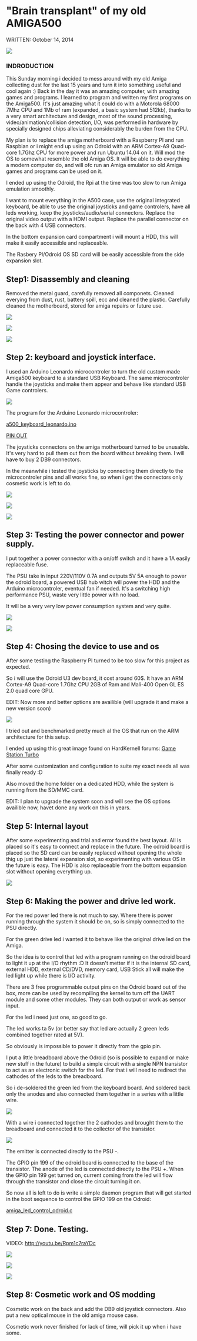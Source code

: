 # "Brain transplant" of my old AMIGA500

WRITTEN: October 14, 2014

![](images/image5.jpg)

### INDRODUCTION

This Sunday morning i decided to mess around with my old Amiga collecting dust for the last 15 years and turn it into something useful and cool again :) Back in the day it was an amazing computer, with amazing games and programs. I learned to program and written my first programs on the Amiga500. It's just amazing what it could do with a Motorola 68000 7Mhz CPU and 1Mb of ram (expanded, a basic system had 512kb), thanks to a very smart architecture and design, most of the sound processing, video/animation/collision detection, I/O, was performed in hardware by specially designed chips alleviating considerably the burden from the CPU.

My plan is to replace the amiga motherboard with a Raspberry PI and run Raspbian or i might end up using an Odroid with an ARM Cortex-A9 Quad-core 1.7Ghz CPU for more power and run Ubuntu 14.04 on it. Will mod the OS to somewhat resemble the old Amiga OS. It will be able to do everything a modern computer do, and will ofc run an Amiga emulator so old Amiga games and programs can be used on it.

I ended up using the Odroid, the Rpi at the time was too slow to run Amiga emulation smoothly.

I want to mount everything in the A500 case, use the original integrated keyboard, be able to use the original joysticks and game controlers, have all leds working, keep the joysticks/audio/serial connectors. Replace the original video output with a HDMI output. Replace the parallel connector on the back with 4 USB connectors.

In the bottom expansion card compartment i will mount a HDD, this will make it easily accessible and replaceable.

The Rasbery PI/Odroid OS SD card will be easily accessible from the side expansion slot.


## Step1: Disassembly and cleaning

Removed the metal guard, carefully removed all componets. Cleaned everying from dust, rust, battery spill, ecc and cleaned the plastic.
Carefully cleaned the motherboard, stored for amiga repairs or future use.

![](images/image14.jpg)

![](images/image19.jpg)

![](images/image7.jpg)


## Step 2: keyboard and joystick interface.

I used an Arduino Leonardo microcontroler to turn the old custom made Amiga500 keyboard to a standard USB Keyboard. The same microcontroler handle the joysticks and make them appear and behave like standard USB Game controlers.

![](images/image12.jpg)

The program for the Arduino Leonardo microcontroler:

[a500_keyboard_leonardo.ino](https://github.com/arvvoid/amiga.undead/blob/master/leonardo_a500_keyboard/a500_keyboard_leonardo.ino)


[PIN OUT](https://github.com/arvvoid/amiga.undead/blob/master/leonardo_a500_keyboard/pins.txt)

The joysticks connectors on the amiga motherboard turned to be unusable. It's very hard to pull them out from the board without breaking them. I will have to buy 2 DB9 connectors.

In the meanwhile i tested the joysticks by connecting them directly to the microcontroler pins and all works fine, so when i get the connectors only cosmetic work is left to do.

![](images/image10.jpg)

![](images/image8.jpg)

![](images/image2.jpg)

## Step 3: Testing the power connector and power supply.

I put together a power connector with a on/off switch and it have a 1A easily replaceable fuse.

The PSU take in input 220V/110V 0.7A and outputs 5V 5A enough to power the odroid board, a powered USB hub witch will power the HDD and the Arduino microcontroler, eventual fan if needed. It's a switching high performance PSU, waste very little power with no load.


It will be a very very low power consumption system and very quite.

![](images/image3.jpg)

![](images/image11.jpg)

## Step 4: Chosing the device to use and os

After some testing the Raspberry PI turned to be too slow for this project as expected.

So i will use the Odroid U3 dev board, it cost around 60$. It have an ARM Cortex-A9 Quad-core 1.7Ghz CPU 2GB of Ram and Mali-400 Open GL ES 2.0 quad core GPU.

EDIT: Now more and better options are availible (will upgrade it and make a new version soon)

![](images/image18.jpg)

I tried out and benchmarked pretty much al the OS that run on the ARM architecture for this setup.

I ended up using this great image found on HardKernell forums: [Game Station Turbo](https://forum.odroid.com/viewtopic.php?f=11&t=2684)

After some customization and configuration to suite my exact needs all was finally ready :D

Also moved the home folder on a dedicated HDD, while the system is running from the SD/MMC card.

EDIT: I plan to upgrade the system soon and will see the OS options availible now, havet done any work on this in years.

## Step 5: Internal layout

After some experimenting and trial and error found the best layout. All is placed so it's easy to connect and replace in the future. The odroid board is placed so the SD card can be easily replaced without opening the whole thig up just the lateral expansion slot, so experimenting with various OS in the future is easy. The HDD is also replaceable from the bottom expansion slot without opening everything up.

![](images/image4.jpg)

## Step 6: Making the power and drive led work.

For the red power led there is not much to say. Where there is power running through the system it should be on, so is simply connected to the PSU directly.

For the green drive led i wanted it to behave like the original drive led on the Amiga.

So the idea is to control that led with a program running on the odroid board to light it up at the I/O rhythm :D It doesn't metter if it is the internal SD card, external HDD, external CD/DVD, memory card, USB Stick all will make the led light up while there is I/O activity.


There are 3 free programmable output pins on the Odroid board out of the box, more can be used by recompiling the kernel to turn off the UART module and some other modules. They can both output or work as sensor input.

For the led i need just one, so good to go.

The led works ta 5v (or better say that led are actually 2 green leds combined together rated at 5V).

So obviously is impossible to power it directly from the gpio pin.

I put a little breadboard above the Odroid (so is possible to expand or make new stuff in the future) to build a simple circuit with a single NPN transistor to act as an electronic switch for the led. For that i will need to redirect the cathodes of the leds to the breadboard.


So i de-soldered the green led from the keyboard board. And soldered back only the anodes and also connected them together in a series with a little wire.

![](images/image17.jpg)

With a wire i connected together the 2 cathodes and brought them to the breadboard and connected it to the collector of the transistor.

![](images/image13.jpg)

The emitter is connected directly to the PSU -.


The GPIO pin 199 of the odroid board is connected to the base of the transistor. The anode of the led is connected directly to the PSU +. When the GPIO pin 199 get turned on, current coming from the led will flow through the transistor and close the circuit turning it on.


So now all is left to do is write a simple daemon program that will get started in the boot sequence to control the GPIO 199 on the Odroid:

[amiga_led_control_odroid.c](https://github.com/arvvoid/amiga.undead/blob/master/led_control/amiga_led_control_odroid.c)

## Step 7: Done. Testing.

VIDEO: http://youtu.be/Rpm1c7raYDc


![](images/image4.jpg)

![](images/image16.jpg)

![](images/image1.jpg)

## Step 8: Cosmetic work and OS modding

Cosmetic work on the back and add the DB9 old joystick connectors. 
Also put a new optical mouse in the old amiga mouse case.

Cosmetic work never finished for lack of time, will pick it up when i have some.
